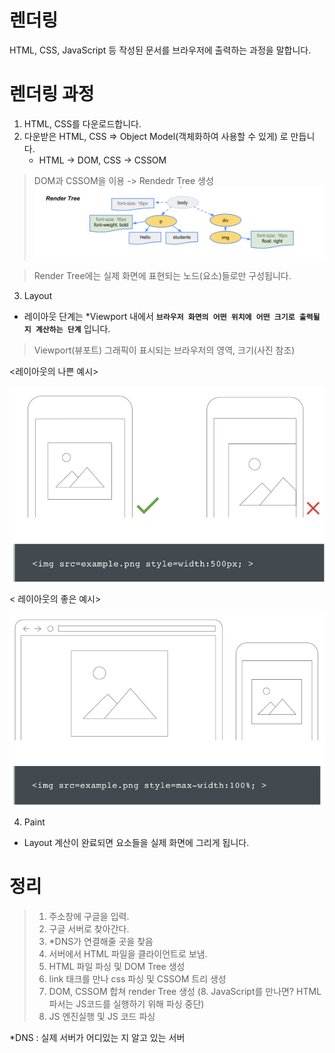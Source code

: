 # 렌더링

HTML, CSS, JavaScript 등 작성된 문서를 브라우저에 출력하는 과정을 말합니다.

# 렌더링 과정

1. HTML, CSS를 다운로드합니다.
2. 다운받은 HTML, CSS => Object Model(객체화하여 사용할 수 있게) 로 만듭니다.
      - HTML -> DOM, CSS -> CSSOM
> DOM과 CSSOM을 이용 -> Rendedr Tree 생성
      ![Rendering Tree](/images/rendreing.png)

> Render Tree에는 실제 화면에 표현되는 노드(요소)들로만 구성됩니다.

3. Layout

- 레이아웃 단계는 *Viewport 내에서 __``브라우저 화면의 어떤 위치에 어떤 크기로 출력될지 계산하는 단계``__ 입니다. 

> Viewport(뷰포트) 그래픽이 표시되는 브라우저의 영역, 크기(사진 참조)

<레이아웃의 나쁜 예시>

![Bad_Layout](/images/Layout1.png)

< 레이아웃의 좋은 예시>

![Good_Layout](/images/layout2.png)

4. Paint
- Layout 계산이 완료되면 요소들을 실제 화면에 그리게 됩니다.

# 정리

> 1. 주소창에 구글을 입력.
> 2. 구글 서버로 찾아간다.
> 3. *DNS가 연결해줄 곳을 찾음
> 4. 서버에서 HTML 파일을 클라이언트로 보냄.
> 5. HTML 파일 파싱 및 DOM Tree 생성
> 6. link 태크를 만나 css 파싱 및 CSSOM 트리 생성
> 7. DOM, CSSOM 합쳐 render Tree 생성
      (8. JavaScript를 만나면? HTML 파서는 JS코드를 실행하기 위해 파싱 중단)
> 8. JS 엔진실행 및 JS 코드 파싱

*DNS : 실제 서버가 어디있는 지 알고 있는 서버